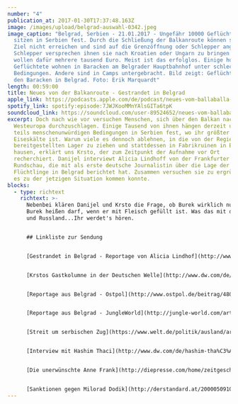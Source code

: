 ```yaml
---
number: "4"
publication_at: 2017-01-30T17:37:48.163Z
image: /images/upload/belgrad-auswahl-0342.jpeg
image_caption: "Belgrad, Serbien - 21.01.2017 - Ungefähr 10000 Geflüchtete
  sitzen in Serbien fest. Durch die Schließung der Balkanroute können sie ihr
  Ziel nicht erreichen und sind auf die Grenzöffnung oder Schlepper angewiesen.
  Schlepper versprechen ihnen sie nach Kroatien oder Ungarn zu bringen und
  wollen dafür mehrere tausend Euro. Meist ist das erfolglos. Einige hundert
  Geflüchtete wohnen in Baracken am Belgrader Hauptbahnhof unter schlechten
  Bedingungen. Andere sind in Camps untergebracht. Bild zeigt: Geflüchtete in
  den Baracken in Belgrad. Foto: Erik Marquardt"
length: 00:59:00
title: Neues von der Balkanroute - Gestrandet in Belgrad
apple_link: https://podcasts.apple.com/de/podcast/neues-vom-ballaballa-balkan-episode-04-gestrandet-in/id1170436903?i=1000380546709
spotify_link: spotify:episode:7JWJKooMMnYAlsGITa6tpK
soundcloud_link: https://soundcloud.com/user-89524652/neues-vom-ballaballa-balkan-episode-04-gestrandet-in-belgrad-neues-von-der-ballaballa-balkanroute
excerpt: Doch nach wie vor versuchen Menschen, sich über den Balkan nach
  Westeuropa durchzuschlagen. Einige Tausend von ihnen hängen derzeit unter
  teils menschenunwürdigen Bedingungen in Serbien fest, wo ihr größter Feind die
  Eiseskälte ist. Warum viele es dennoch ablehnen, in die von der Regierung
  bereitgestellten Lager zu ziehen und stattdessen in Fabrikruinen in Belgrad
  hausen, erklärt uns Krsto, der zum Zeitpunkt der Aufnahme vor Ort
  recherchiert. Danijel interviewt Alicia Lindhoff von der Frankfurter
  Rundschau, die mit als erste deutsche Journalistin über die Lage der
  Flüchtlinge in Belgrad berichtet hat. Zusammen versuchen sie zu ergründen, wie
  es zu der jetzigen Situation kommen konnte.
blocks:
  - type: richtext
    richtext: >-
      Nebenbei klären Danijel und Krsto die Frage, ob Burek wirklich nur dann
      Burek heißen darf, wenn er mit Fleisch gefüllt ist. Was das mit dem Kosovo
      und Russland...Ihr werdet's hören.


      ## Linkliste zur Sendung


      [Gestrandet in Belgrad - Reportage von Alicia Lindhof](http://www.fr-online.de/panorama/fluechtlinge-gestrandet-in-serbien,1472782,34992080.html)


      [Krstos Gastkolumne in der Deutschen Welle](http://www.dw.com/de/dann-ist-das-nicht-mehr-mein-europa/a-37111308)


      [Reportage aus Belgrad - Ostpol](http://www.ostpol.de/beitrag/4803-im-grossten-informellen-fluchtlingslager-europas)


      [Reportage aus Belgrad - JungleWorld](http://jungle-world.com/artikel/2017/04/55615.html)


      [Streit um serbischen Zug](https://www.welt.de/politik/ausland/article161249091/Wie-die-serbische-Fuehrung-mit-einem-Passagierzug-provoziert.html)


      [Interview mit Hashim Thaci](http://www.dw.com/de/hashim-tha%C3%A7i-serbien-verteilt-waffen-im-norden-des-kosovo/a-37287107)


      [Die unerwünschte Anne Frank](http://diepresse.com/home/zeitgeschichte/5158326/Kroatien_Die-unerwuenschte-Anne-Frank)


      [Sanktionen gegen Milorad Dodik](http://derstandard.at/2000050910079/Washington-verhaengt-Sanktionen-gegen-Dodik)
---
```


